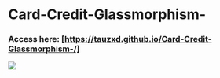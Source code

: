 # Card-Credit-Glassmorphism-

### Access here: [https://tauzxd.github.io/Card-Credit-Glassmorphism-/]

<img src='https://im5.ezgif.com/tmp/ezgif-5-60475671351d.gif'/>


